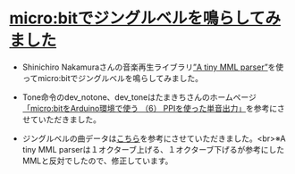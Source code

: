 # [micro:bitでジングルベルを鳴らしてみました](https://youtu.be/BGnRjWNOfms)
- Shinichiro Nakamuraさんの音楽再生ライブラリ[”A tiny MML parser”](https://www.cubeatsystems.com/tinymml/video.html)を使ってmicro:bitでジングルベルを鳴らしてみました。<br>

- Tone命令のdev_notone、dev_toneはたまきちさんのホームページ[「micro:bitをArduino環境で使う （6） PPIを使った単音出力」](  http://nuneno.cocolog-nifty.com/blog/2018/01/microbitardui-1.html?fbclid=IwAR0K0BTBlwvyM2uq5PUNdsPe6l7_BYaxBzfrhtYKJ2NUtdc3fO78XGcmieU)を参考にさせていただきました。<br>

- ジングルベルの曲データは[こちら](http://byakuya.sp.land.to/MML/list?page=4!)を参考にさせていただきました。<br>※A tiny MML parserは１オクターブ上げる、１オクターブ下げるが参考にしたMMLと反対でしたので、修正しています。

